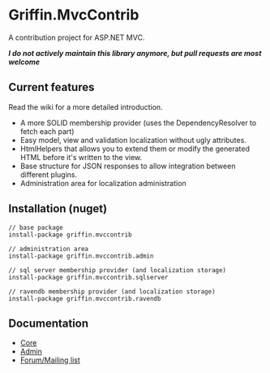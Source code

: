 Griffin.MvcContrib
==================

A contribution project for ASP.NET MVC.

***I do not actively maintain this library anymore, but pull requests are most welcome***

Current features
----------------

Read the wiki for a more detailed introduction.

* A more SOLID membership provider (uses the DependencyResolver to fetch each part)
* Easy model, view and validation localization without ugly attributes.
* HtmlHelpers that allows you to extend them or modify the generated HTML before it's written to the view.
* Base structure for JSON responses to allow integration between different plugins.
* Administration area for localization administration

Installation (nuget)
--------------------

	// base package
    install-package griffin.mvccontrib
	
	// administration area
	install-package griffin.mvccontrib.admin

	// sql server membership provider (and localization storage)
	install-package griffin.mvccontrib.sqlserver
	
	// ravendb membership provider (and localization storage)
	install-package griffin.mvccontrib.ravendb

Documentation
--------------

* [Core](http://griffinframework.net/docs/mvccontrib/)
* [Admin](http://griffinframework.net/docs/mvccontrib/admin/)
* [Forum/Mailing list](https://groups.google.com/forum/#!forum/mvccontrib)
